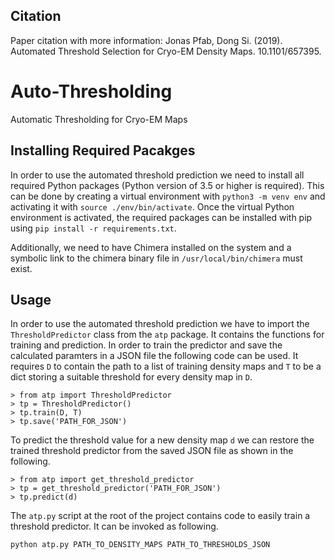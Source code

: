 ## Citation
Paper citation with more information: Jonas Pfab, Dong Si. (2019). Automated Threshold Selection for Cryo-EM Density Maps. 10.1101/657395.

# Auto-Thresholding
Automatic Thresholding for Cryo-EM Maps

## Installing Required Pacakges
In order to use the automated threshold prediction we need to install all required Python packages (Python version of 3.5 or higher is required). This can be done by creating a virtual environment with `python3 -m venv env` and activating it with `source ./env/bin/activate`. Once the virtual Python environment is activated, the required packages can be installed with pip using `pip install -r requirements.txt`.

Additionally, we need to have Chimera installed on the system and a symbolic link to the chimera binary file in `/usr/local/bin/chimera` must exist.

## Usage

In order to use the automated threshold prediction we have to import the `ThresholdPredictor` class from the `atp` package. It contains the functions for training and prediction. In order to train the predictor and save the calculated paramters in a JSON file the following code can be used. It requires `D` to contain the path to a list of training density maps and `T` to be a dict storing a suitable threshold for every density map in `D`.

```
> from atp import ThresholdPredictor
> tp = ThresholdPredictor()
> tp.train(D, T)
> tp.save('PATH_FOR_JSON')
```

To predict the threshold value for a new density map `d` we can restore the trained threshold predictor from the saved JSON file as shown in the following.

```
> from atp import get_threshold_predictor
> tp = get_threshold_predictor('PATH_FOR_JSON')
> tp.predict(d)
```

The `atp.py` script at the root of the project contains code to easily train a threshold predictor. It can be invoked as following.

`python atp.py PATH_TO_DENSITY_MAPS PATH_TO_THRESHOLDS_JSON`
